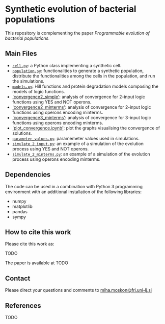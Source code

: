 # Synthetic evolution of bacterial populations

This repository is complementing the paper *Programmable evolution of bacterial populations*.

## Main Files

* [`cell.py`](cell.py): a Python class implementing a synthetic cell.
* [`population.py`](population.py): functionalities to generate a synthetic population, distribute the functionalities among the cells in the population, and run the simulations.
* [`models.py`](models.py): Hill functions and protein degradation models composing the models of logic functions.
* ['convergence2_simple'](convergence2_simple.py): analysis of convergence for 2-input logic functions using YES and NOT operons.
* ['convergence2_minterms'](convergence2_minterms.py): analysis of convergence for 2-input logic functions using operons encoding minterms.
* ['convergence3_minterms'](convergence3_minterms.py): analysis of convergence for 3-input logic functions using operons encoding minterms.
* ['plot_convergence.ipynb'](plot_convergence.ipynb): plot the graphs visualising the convergence of solutions.
* [`parameter_values.py`](parameter_values.py): paramemeter values used in simulations.
* [`simulate_2_input.py`](simulate_2_input.py): an example of a simulation of the evolution process using YES and NOT operons.
* [`simulate_2_minterms.py`](simulate_2_minterms.py): an example of a simulation of the evolution process using operons encoding minterms.


## Dependencies
The code can be used in a combination with Python 3 programming environment with an additional installation of the following libraries:
* numpy
* matplotlib
* pandas
* sympy

## How to cite this work
Please cite this work as:

TODO

The paper is available at TODO

## Contact
Please direct your questions and comments to [miha.moskon@fri.uni-lj.si](mailto:miha.moskon@fri.uni-lj.si)

## References

TODO